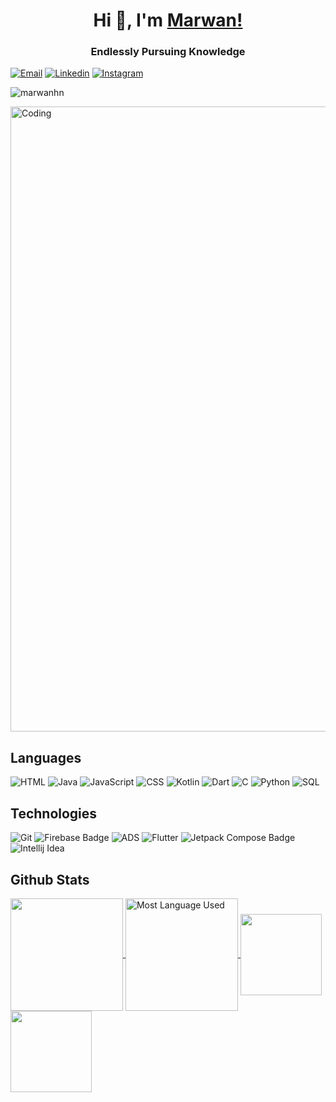 ## <h1 align="center">Hi 👋, I'm [Marwan!](https://github.com/marwanhn/)</h1>
<h3 align="center">Endlessly Pursuing Knowledge</h3>

[![Email](https://img.shields.io/badge/gmail-%23D14836.svg?style=flat-square&logo=Gmail&logoColor=white)](mailto:marwanhasbunur@gmail.com)
[![Linkedin](https://img.shields.io/badge/-LinkedIn-0e76a8?style=flat-square&logo=Linkedin&logoColor=white)](https://linkedin.com/in/marwan-hasbun-nur)
[![Instagram](https://img.shields.io/badge/-Instagram-e4405f?style=flat-square&logo=Instagram&logoColor=white)](https://instagram.com/marwanhnr/)

<p align="left"> <img src="https://komarev.com/ghpvc/?username=marwanhn&label=Profile%20views&color=0e75b6&style=flat" alt="marwanhn" /> </p>

<img align="center" alt="Coding" width="1000" src="https://i.pinimg.com/originals/44/57/22/445722d7ea749e0cb2973ca180833192.gif">

## Languages

![HTML](https://img.shields.io/badge/HTML5-E34F26?style=for-the-badge&logo=html5&logoColor=white)
![Java](https://img.shields.io/badge/Java-ED8B00?style=for-the-badge&logo=openjdk&logoColor=white)
![JavaScript](https://img.shields.io/badge/JavaScript-323330?style=for-the-badge&logo=javascript&logoColor=F7DF1E)
![CSS](https://img.shields.io/badge/CSS3-1572B6?style=for-the-badge&logo=css3&logoColor=white)
![Kotlin](https://img.shields.io/badge/Kotlin-0095D5?&style=for-the-badge&logo=kotlin&logoColor=white)
![Dart](	https://img.shields.io/badge/Dart-0175C2?style=for-the-badge&logo=dart&logoColor=white)
![C](https://img.shields.io/badge/C-00599C?style=for-the-badge&logo=c&logoColor=white)
![Python](https://img.shields.io/badge/Python-14354C?style=for-the-badge&logo=python&logoColor=white)
![SQL](https://img.shields.io/badge/MySQL-00000F?style=for-the-badge&logo=mysql&logoColor=white)

## Technologies
![Git](https://img.shields.io/badge/GIT-E44C30?style=for-the-badge&logo=git&logoColor=white)
![Firebase Badge](https://img.shields.io/badge/Firebase-FFCA28?logo=firebase&logoColor=000&style=for-the-badge)
![ADS](https://img.shields.io/badge/Android_Studio-3DDC84?style=for-the-badge&logo=android-studio&logoColor=white)
![Flutter](https://img.shields.io/badge/Flutter-02569B?style=for-the-badge&logo=flutter&logoColor=white)
![Jetpack Compose Badge](https://img.shields.io/badge/Jetpack%20Compose-4285F4?logo=jetpackcompose&logoColor=fff&style=for-the-badge)
![Intellij Idea](https://img.shields.io/badge/IntelliJ_IDEA-000000.svg?style=for-the-badge&logo=intellij-idea&logoColor=white)


## Github Stats
<p align="left">
  <a href="https://github.com/marwanhn">
    <img align ="center" height="180em" src="https://github-readme-stats-eight-theta.vercel.app/api?username=marwanhn&show_icons=true&theme=algolia&include_all_commits=true&count_private=true"/>
    <img align ="center" height="180em" src="https://github-readme-stats-eight-theta.vercel.app/api/top-langs/?username=marwanhn&layout=compact&langs_count=8&theme=algolia" alt="Most Language Used"/>
  </a>
  
  <a href="https://github.com/marwanhn/dicoding-android-pemula">
    <img align="center" height="130em" src="https://github-readme-stats.vercel.app/api/pin/?username=marwanhn&repo=dicoding-android-pemula&title_color=ffffff&text_color=c9cacc&icon_color=2bbc8a&bg_color=1d1f21" />
  </a>
  
  <a href="https://github.com/FONA-Food-Nutrition-Assistant/fona-android">
    <img align="center" height="130em" src="https://github-readme-stats.vercel.app/api/pin/?username=FONA-Food-Nutrition-Assistant&repo=fona-android&title_color=ffffff&text_color=c9cacc&icon_color=2bbc8a&bg_color=1d1f21" />
  </a>
  
</p>
